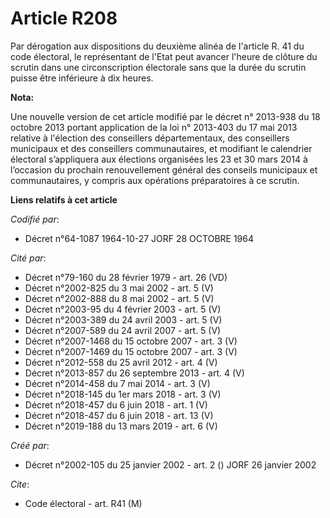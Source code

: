 # Article R208

Par dérogation aux dispositions du deuxième alinéa de l'article R. 41 du code électoral, le représentant de l'Etat peut
avancer l'heure de clôture du scrutin dans une circonscription électorale sans que la durée du scrutin puisse être inférieure
à dix heures.

**Nota:**

Une nouvelle version de cet article modifié par le décret n° 2013-938 du 18 octobre 2013 portant application de la loi n°
2013-403 du 17 mai 2013 relative à l'élection des conseillers départementaux, des conseillers municipaux et des conseillers
communautaires, et modifiant le calendrier électoral s’appliquera aux élections organisées les 23 et 30 mars 2014 à
l’occasion du prochain renouvellement général des conseils municipaux et communautaires, y compris aux opérations
préparatoires à ce scrutin.

**Liens relatifs à cet article**

_Codifié par_:

  - Décret n°64-1087 1964-10-27 JORF 28 OCTOBRE 1964

_Cité par_:

  - Décret n°79-160 du 28 février 1979 - art. 26 (VD)
  - Décret n°2002-825 du 3 mai 2002 - art. 5 (V)
  - Décret n°2002-888 du 8 mai 2002 - art. 5 (V)
  - Décret n°2003-95 du 4 février 2003 - art. 5 (V)
  - Décret n°2003-389 du 24 avril 2003 - art. 5 (V)
  - Décret n°2007-589 du 24 avril 2007 - art. 5 (V)
  - Décret n°2007-1468 du 15 octobre 2007 - art. 3 (V)
  - Décret n°2007-1469 du 15 octobre 2007 - art. 3 (V)
  - Décret n°2012-558 du 25 avril 2012 - art. 4 (V)
  - Décret n°2013-857 du 26 septembre 2013 - art. 4 (V)
  - Décret n°2014-458 du 7 mai 2014 - art. 3 (V)
  - Décret n°2018-145 du 1er mars 2018 - art. 3 (V)
  - Décret n°2018-457 du 6 juin 2018 - art. 1 (V)
  - Décret n°2018-457 du 6 juin 2018 - art. 13 (V)
  - Décret n°2019-188 du 13 mars 2019 - art. 6 (V)

_Créé par_:

  - Décret n°2002-105 du 25 janvier 2002 - art. 2 () JORF 26 janvier 2002

_Cite_:

  - Code électoral - art. R41 (M)
